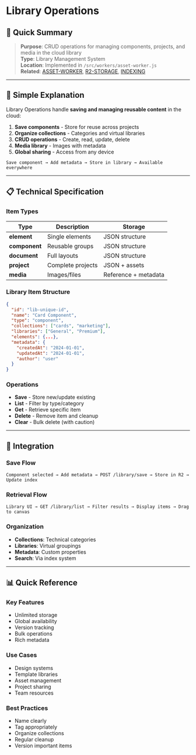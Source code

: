 # Library Operations

## 🎯 Quick Summary
> **Purpose**: CRUD operations for managing components, projects, and media in the cloud library  
> **Type**: Library Management System  
> **Location**: Implemented in `/src/workers/asset-worker.js`  
> **Related**: [ASSET-WORKER](./ASSET-WORKER.md), [R2-STORAGE](./R2-STORAGE.md), [INDEXING](./INDEXING.md)

---

## 🔄 Simple Explanation

Library Operations handle **saving and managing reusable content** in the cloud:

1. **Save components** - Store for reuse across projects
2. **Organize collections** - Categories and virtual libraries  
3. **CRUD operations** - Create, read, update, delete
4. **Media library** - Images with metadata
5. **Global sharing** - Access from any device

```
Save component → Add metadata → Store in library → Available everywhere
```

---

## 📋 Technical Specification

### Item Types

| Type | Description | Storage |
|------|-------------|---------|
| **element** | Single elements | JSON structure |
| **component** | Reusable groups | JSON structure |
| **document** | Full layouts | JSON structure |
| **project** | Complete projects | JSON + assets |
| **media** | Images/files | Reference + metadata |

### Library Item Structure
```json
{
  "id": "lib-unique-id",
  "name": "Card Component",
  "type": "component",
  "collections": ["cards", "marketing"],
  "libraries": ["General", "Premium"],
  "elements": {...},
  "metadata": {
    "createdAt": "2024-01-01",
    "updatedAt": "2024-01-01",
    "author": "user"
  }
}
```

### Operations
- **Save** - Store new/update existing
- **List** - Filter by type/category
- **Get** - Retrieve specific item
- **Delete** - Remove item and cleanup
- **Clear** - Bulk delete (with caution)

---

## 🔗 Integration

### Save Flow
```
Component selected → Add metadata → POST /library/save → Store in R2 → Update index
```

### Retrieval Flow  
```
Library UI → GET /library/list → Filter results → Display items → Drag to canvas
```

### Organization
- **Collections**: Technical categories
- **Libraries**: Virtual groupings
- **Metadata**: Custom properties
- **Search**: Via index system

---

## 📊 Quick Reference

### Key Features
- Unlimited storage
- Global availability
- Version tracking
- Bulk operations
- Rich metadata

### Use Cases
- Design systems
- Template libraries
- Asset management
- Project sharing
- Team resources

### Best Practices
- Name clearly
- Tag appropriately
- Organize collections
- Regular cleanup
- Version important items